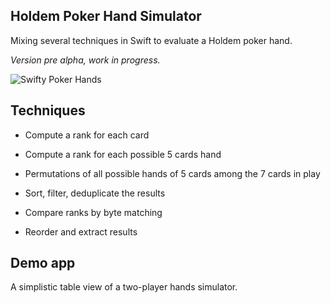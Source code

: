 ## Holdem Poker Hand Simulator

Mixing several techniques in Swift to evaluate a Holdem poker hand.

*Version pre alpha, work in progress.*

![Swifty Poker Hands](https://www.evernote.com/shard/s89/sh/ba9bd648-4f4b-411e-a364-faf8f36bcd69/3d9d3205fc464db2/res/414d71b4-06e7-47bd-8795-5a8a3be2b2c5/skitch.png)

## Techniques

- Compute a rank for each card

- Compute a rank for each possible 5 cards hand

- Permutations of all possible hands of 5 cards among the 7 cards in play

- Sort, filter, deduplicate the results

- Compare ranks by byte matching

- Reorder and extract results

## Demo app

A simplistic table view of a two-player hands simulator.